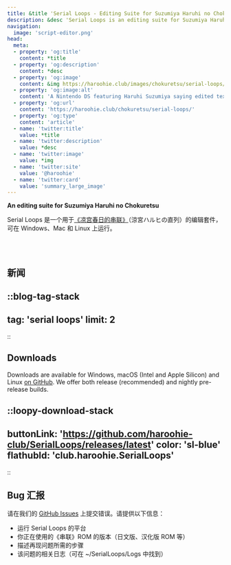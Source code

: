 ```yaml
---
title: &title 'Serial Loops - Editing Suite for Suzumiya Haruhi no Chokuretsu'
description: &desc 'Serial Loops is an editing suite for Suzumiya Haruhi no Chokuretsu (The Series of Haruhi Suzumiya), available for Windows, Mac and Linux.'
navigation:
  image: 'script-editor.png'
head:
  meta:
  - property: 'og:title'
    content: *title
  - property: 'og:description'
    content: *desc
  - property: 'og:image'
    content: &img https://haroohie.club/images/chokuretsu/serial-loops/script-editor.png
  - property: 'og:image:alt'
    content: 'A Nintendo DS featuring Haruhi Suzumiya saying edited text.'
  - property: 'og:url'
    content: 'https://haroohie.club/chokuretsu/serial-loops/'
  - property: 'og:type'
    content: 'article'
  - name: 'twitter:title'
    value: *title
  - name: 'twitter:description'
    value: *desc
  - name: 'twitter:image'
    value: *img
  - name: 'twitter:site'
    value: '@haroohie'
  - name: 'twitter:card'
    value: 'summary_large_image'
---
```

<b class="sl-header">An editing suite for Suzumiya Haruhi no Chokuretsu</b> 

Serial Loops 是一个用于[《凉宫春日的串联》](/zh-hans/chokuretsu)（涼宮ハルヒの直列）的编辑套件，可在 Windows、Mac 和 Linux 上运行。

<br />
<br />

## 新闻
::blog-tag-stack
---
tag: 'serial loops'
limit: 2
---
::

## Downloads
Downloads are available for Windows, macOS (Intel and Apple Silicon) and Linux [on GitHub](https://github.com/haroohie-club/SerialLoops/releases). We offer both release (recommended) and nightly pre-release builds.


::loopy-download-stack
---
buttonLink: 'https://github.com/haroohie-club/SerialLoops/releases/latest'
color: 'sl-blue'
flathubId: 'club.haroohie.SerialLoops'
---
::


## Bug 汇报
请在我们的 [GitHub Issues](https://github.com/haroohie-club/SerialLoops) 上提交错误。请提供以下信息：
* 运行 Serial Loops 的平台
* 你正在使用的《串联》ROM 的版本（日文版、汉化版 ROM 等）
* 描述再现问题所需的步骤
* 该问题的相关日志（可在 ~/SerialLoops/Logs 中找到）